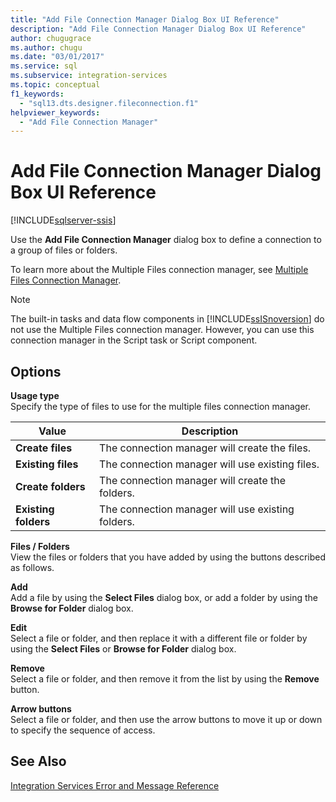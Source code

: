 ```yaml
---
title: "Add File Connection Manager Dialog Box UI Reference"
description: "Add File Connection Manager Dialog Box UI Reference"
author: chugugrace
ms.author: chugu
ms.date: "03/01/2017"
ms.service: sql
ms.subservice: integration-services
ms.topic: conceptual
f1_keywords:
  - "sql13.dts.designer.fileconnection.f1"
helpviewer_keywords:
  - "Add File Connection Manager"
---
```

# Add File Connection Manager Dialog Box UI Reference

[!INCLUDE[sqlserver-ssis](../../includes/applies-to-version/sqlserver-ssis.md)]


  Use the **Add File Connection Manager** dialog box to define a connection to a group of files or folders.  
  
 To learn more about the Multiple Files connection manager, see [Multiple Files Connection Manager](../../integration-services/connection-manager/multiple-files-connection-manager.md).  
  
> [!NOTE]  
>  The built-in tasks and data flow components in [!INCLUDE[ssISnoversion](../../includes/ssisnoversion-md.md)] do not use the Multiple Files connection manager. However, you can use this connection manager in the Script task or Script component.  
  
## Options  
 **Usage type**  
 Specify the type of files to use for the multiple files connection manager.  
  
|Value|Description|  
|-----------|-----------------|  
|**Create files**|The connection manager will create the files.|  
|**Existing files**|The connection manager will use existing files.|  
|**Create folders**|The connection manager will create the folders.|  
|**Existing folders**|The connection manager will use existing folders.|  
  
 **Files / Folders**  
 View the files or folders that you have added by using the buttons described as follows.  
  
 **Add**  
 Add a file by using the **Select Files** dialog box, or add a folder by using the **Browse for Folder** dialog box.  
  
 **Edit**  
 Select a file or folder, and then replace it with a different file or folder by using the **Select Files** or **Browse for Folder** dialog box.  
  
 **Remove**  
 Select a file or folder, and then remove it from the list by using the **Remove** button.  
  
 **Arrow buttons**  
 Select a file or folder, and then use the arrow buttons to move it up or down to specify the sequence of access.  
  
## See Also  
 [Integration Services Error and Message Reference](../../integration-services/integration-services-error-and-message-reference.md)  
  
  
